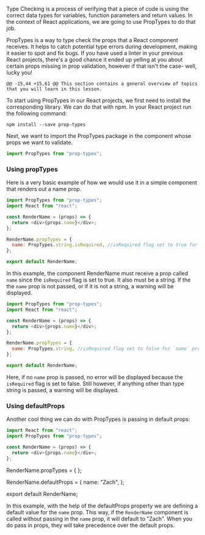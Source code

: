 Type Checking is a process of verifying that a piece of code is using the correct data types for variables, function parameters and return values. In the context of React applications, we are going to use PropTypes to do that job.

PropTypes is a way to type check the props that a React component receives. It helps to catch potential type errors during development, making it easier to spot and fix bugs. If you have used a linter in your previous React projects, there's a good chance it ended up yelling at you about certain props missing in prop validation, however if that isn't the case- well, lucky you!

    @@ -15,44 +15,61 @@ This section contains a general overview of topics that you will learn in this lesson.

To start using PropTypes in our React projects, we first need to install the corresponding library. We can do that with npm. In your React project run the following command:

~~~
npm install --save prop-types
~~~

Next, we want to import the PropTypes package in the component whose props we want to validate.

~~~javascript
import PropTypes from "prop-types";
~~~

### Using propTypes

Here is a very basic example of how we would use it in a simple component that renders out a name prop.

~~~javascript
import PropTypes from "prop-types";
import React from "react";

const RenderName = (props) => {
  return <div>{props.name}</div>;
};

RenderName.propTypes = {
  name: PropTypes.string.isRequired, //isRequired flag set to true for `name` prop
};

export default RenderName;
~~~

In this example, the component RenderName must receive a prop called `name` since the `isRequired` flag is set to true. It also must be a string. If the the `name` prop is not passed, or if it is not a string, a warning will be displayed.

~~~javascript
import PropTypes from "prop-types";
import React from "react";

const RenderName = (props) => {
  return <div>{props.name}</div>;
};

RenderName.propTypes = {
  name: PropTypes.string, //isRequired flag set to false for `name` prop
};

export default RenderName;
~~~

Here, if no `name` prop is passed, no error will be displayed because the `isRequired` flag is set to false. Still however, if anything other than type string is passed, a warning will be displayed.

### Using defaultProps

Another cool thing we can do with PropTypes is passing in default props:

~~~javascript
import React from "react";
import PropTypes from "prop-types";

const RenderName = (props) => {
  return <div>{props.name}</div>;
};
~~~

RenderName.propTypes = {
};

RenderName.defaultProps = {
name: "Zach",
};

export default RenderName;

In this example, with the help of the defaultProps property we are defining a default value for the `name` prop. This way, if the `RenderName` component is called without passing in the `name` prop, it will default to "Zach". When you do pass in props, they will take precedence over the default props.
